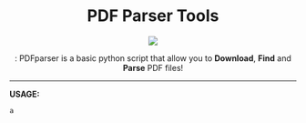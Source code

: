 <h1 align="center">PDF Parser Tools</h1>

<p align="center">
  <img src="https://github.com/Grogny/image-video-gif/blob/main/pdfparserstyle.png">
</p>

<p align="center">
 : PDFparser is a basic python script that allow you to <strong>Download</strong>, <strong>Find</strong> and <strong>Parse</strong> PDF files!
</p>

---
**USAGE:**

```bash
a
```
